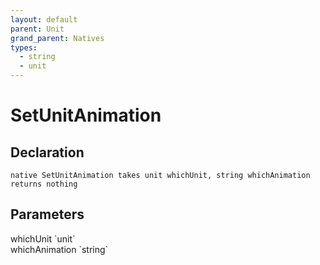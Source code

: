 ```yaml
---
layout: default
parent: Unit
grand_parent: Natives
types:
  - string
  - unit
---
```


# SetUnitAnimation

## Declaration

```
native SetUnitAnimation takes unit whichUnit, string whichAnimation returns nothing
```

## Parameters
<dl>
  <dt>whichUnit `unit`</dt>
  <dd></dd>

  <dt>whichAnimation `string`</dt>
  <dd></dd>
</dl>
